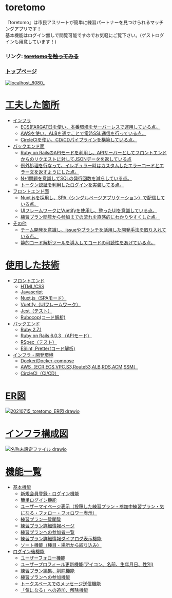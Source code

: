 # toretomo  
『toretomo』は市民アスリートが簡単に練習パートナーを見つけられるマッチングアプリです！  
基本機能はログイン無しで閲覧可能ですのでお気軽にご覧下さい。(ゲストログインも用意しています！)
  
### リンク: <a href="https://toretomo.jp">~~toretomoを触ってみる~~
  
### トップページ
  ![localhost_8080_](https://user-images.githubusercontent.com/55049751/132280926-32586549-741f-46aa-a1aa-41d7de1c6c43.png)
  
  
# 工夫した箇所
- インフラ  
  - ECS(FARGATE)を使い、本番環境をサーバーレスで運用している点。  
  - AWSを使い、ALBを通すことで常時SSL通信を行っている点。  
  - CircleCIを使い、CD/CDパイプラインを構築している点。  
- バックエンド面  
  - Ruby on RailsのAPIモードを利用し、APIサーバーとしてフロントエンドからのリクエストに対してJSONデータを返している点  
  - 例外処理を行なって、イレギュラー時はカスタムしたエラーコードとエラー文を返すようにした点。
  - N+1問題を意識してSQLの発行回数を減らしている点。
  - トークン認証を利用したログインを実装してる点。  
- フロントエンド面  
  - Nuxt.jsを採用し、SPA（シングルページアプリケーション）で配信している点。  
  - UIフレームワークにVuetifyを使用し、整ったUIを意識している点。  
  - 練習プラン閲覧から参加までの流れを直感的にわかりやすくした点。
- その他   
  - チーム開発を意識し、issueやブランチを活用した開発手法を取り入れている点。  
  - 静的コード解析ツールを導入してコードの可読性をあげている点。

# 使用した技術
- フロントエンド
  - HTML/CSS
  - Javascript
  - Nuxt.js（SPAモード）
  - Vuetify（UIフレームワーク）
  - Jest（テスト）
  - Rubocop(コード解析)
- バックエンド
  - Ruby 2.7.1
  - Ruby on Rails 6.0.3 （APIモード）
  - RSpec（テスト）
  - ESlint, Pretter(コード解析)
- インフラ・開発環境
  - Docker/Docker-compose
  - AWS（ECR,ECS,VPC,S3,Route53,ALB,RDS,ACM,SSM）
  - CircleCI（CI/CD）

# ER図
![20210715_toretomo_ER図 drawio](https://user-images.githubusercontent.com/55049751/132281842-46c7c325-9c84-45b8-87a6-d3f56cc505cd.png)  
  
  
# インフラ構成図
![名称未設定ファイル drawio](https://user-images.githubusercontent.com/55049751/132280149-3afc38c1-b582-4916-b740-adf199671fab.png)
  
# 機能一覧
- 基本機能
  - 新規会員登録・ログイン機能
  - 簡単ログイン機能
  - ユーザーマイページ表示（投稿した練習プラン・参加中練習プラン・気になる・フォロー・フォロワー表示）
  - 練習プラン一覧閲覧
  - 練習プラン詳細情報ページ
  - 練習プランへの参加者一覧
  - 練習プラン詳細情報ダイアログ表示機能
  - ソート機能（種目・場所から絞り込み）
- ログイン後機能  
  - ユーザーフォロー機能
  - ユーザープロフィール更新機能(アイコン、名前、生年月日、性別)
  - 練習プラン編集、削除機能
  - 練習プランへの参加機能
  - トークスペースでのメッセージ送信機能
  - 「気になる」への追加、解除機能

